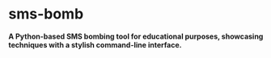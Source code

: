 # sms-bomb
**A Python-based SMS bombing tool for educational purposes, showcasing techniques with a stylish command-line interface.**
